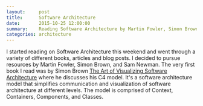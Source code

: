 ```yaml
---
layout:     post
title:      Software Architecture
date:       2015-10-25 12:00:00
summary:    Reading Software Architecture by Martin Fowler, Simon Brown, and Sam Newman
categories: architecture
---
```


I started reading on Software Architecture this weekend and went through a variety of different books, articles and blog posts. I decided to pursue  resources by Martin Fowler, Simon Brown, and Sam Newman. The very first book I read was by Simon Brown [The Art of Visualizing Software Architecture](https://leanpub.com/visualising-software-architecture/) where he discusses his C4 model. It's a software architecture model that simplifies communication and visualization of software architecture at different levels. The model is comprised of Context, Containers, Components, and Classes.

